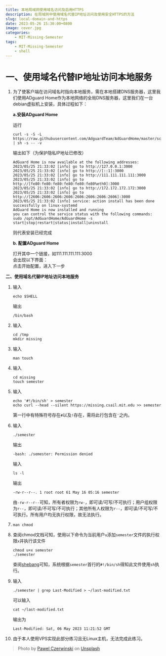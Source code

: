 ```yaml
---
title: 本地局域网使用域名访问及启用HTTPS
description: 在局域网中使用域名代替IP地址访问及使用安全HTTPS的方法
slug: local-domain-and-https
date: 2023-05-26 15:30:00+0800
image: cover.jpg
categories:
    - MIT-Missing-Semester
tags:
    - MIT-Missing-Semester
    - shell
---
```

# **一、使用域名代替IP地址访问本地服务**
1. 为了使客户端在访问域名时指向本地服务，需在本地搭建DNS服务器，这里我们使用ADguard Home作为本地网络的全局DNS服务器，这里我们在一台debian虚拟机上安装，具体过程如下：

    **a.安装ADguard Home**  

    运行
    ````shell
    curl -s -S -L https://raw.githubusercontent.com/AdguardTeam/AdGuardHome/master/scripts/install.sh | sh -s -- -v
    ````
    输出如下（为保护隐私IP地址已修改）
    ````shell
    AdGuard Home is now available at the following addresses:
    2023/05/25 21:33:02 [info] go to http://127.0.0.1:3000
    2023/05/25 21:33:02 [info] go to http://[::1]:3000
    2023/05/25 21:33:02 [info] go to http://111.111.111.111:3000
    2023/05/25 21:33:02 [info] go to http://[fe80:fe80:fe80:fe80:fe80:fe80%eth0]:3000
    2023/05/25 21:33:02 [info] go to http://172.172.172.172:3000
    2023/05/25 21:33:02 [info] go to http://[2606:2606:2606:2606:2606:2606:2606:2606]:3000
    2023/05/25 21:33:02 [info] service: action install has been done successfully on linux-systemd
    AdGuard Home is now installed and running
    you can control the service status with the following commands:
    sudo /opt/AdGuardHome/AdGuardHome -s start|stop|restart|status|install|uninstall
    ````
    则代表安装已经完成

    **b. 配置ADguard Home**  

    打开其中一个链接，如111.111.111.111:3000  
    会出现以下界面：  
    点击开始配置，进入下一步  
    




**二、使用域名代替IP地址访问本地服务**

1. 输入
    ````shell
    echo $SHELL
    ````
    输出
    ````
    /bin/bash
    ````

2. 
    输入
    ````shell
    cd /tmp
    mkdir missing
    ````

3. 输入
    ````shell
    man touch
    ````

4. 输入
    ````shell
    cd missing
    touch semester
    ````

5. 输入
    ````shell
    echo '#!/bin/sh' > semester
    echo curl --head --silent https://missing.csail.mit.edu >> semester
    ````
    第一行中有特殊符号存在`#`以及`!`存在，需将此行包含在`'`之内。

6. 输入
    ````
    ./semester
    ````
    输出
    ````
    -bash: ./semester: Permission denied
    ````

    输入
    ````
    ls -l
    ````
    输出
    ````
    -rw-r--r--. 1 root root 61 May 16 05:16 semester
    ````

    由`-rw-r--r--`可知，所有者权限为`rw-`，即可读/可写/不可执行；用户组权限为`r--`，即可读/不可写/不可执行；其他所有人权限为`r--`，即可读/不可写/不可执行。所有用户均无执行权限，故无法执行。

7. 
    ````shell
    man chmod
    ````

8. 
    查阅chmod文档可知，使用以下命令为当前用户`u`添加`semester`文件的执行权限`x`并执行该文件
    ````shell
    chmod u+x semester
    ./semester
    ````
    查阅[shebang](https://zh.wikipedia.org/wiki/Shebang)可知，系统根据`semester`首行的`#!/bin/sh`得知此文件使用`sh`执行。

9.
    输入
    ````shell
    ./semester | grep Last-Modified > ~/last-modified.txt 
    ````

    可以输入
    ````shell
    cat ~/last-modified.txt
    ````
    输出为
    ````shell
    Last-Modified: Sat, 06 May 2023 11:21:52 GMT
    ````

10. 
    由于本人使用VPS实现此部分练习且无Linux主机，无法完成此练习。
    

> Photo by [Pawel Czerwinski](https://unsplash.com/@pawel_czerwinski) on [Unsplash](https://unsplash.com/)

